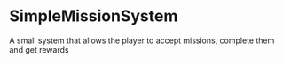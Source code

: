 # SimpleMissionSystem
A small system that allows the player to accept missions, complete them and get rewards
